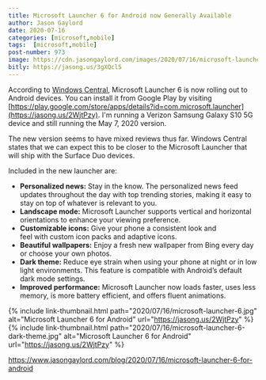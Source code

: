```yaml
---
title: Microsoft Launcher 6 for Android now Generally Available
author: Jason Gaylord
date: 2020-07-16
categories: [microsoft,mobile]
tags:  [microsoft,mobile]
post-number: 973
image: https://cdn.jasongaylord.com/images/2020/07/16/microsoft-launcher-6.jpg
bitly: https://jasong.us/3gXQclS
---
```


According to [Windows Central](https://jasong.us/2DCzcmT), Microsoft Launcher 6 is now rolling out to Android devices. You can install it from Google Play by visiting [https://play.google.com/store/apps/details?id=com.microsoft.launcher](https://jasong.us/2WjtPzy). I'm running a Verizon Samsung Galaxy S10 5G device and still running the May 7, 2020 version. 

The new version seems to have mixed reviews thus far. Windows Central states that we can expect this to be closer to the Microsoft Launcher that will ship with the Surface Duo devices. 

Included in the new launcher are:
- **Personalized news:** Stay in the know. The personalized news feed updates throughout the day with top trending stories, making it easy to stay on top of whatever is relevant to you.
- **Landscape mode:** Microsoft Launcher supports vertical and horizontal orientations to enhance your viewing preference.
- **Customizable icons:** Give your phone a consistent look and feel with custom icon packs and adaptive icons.
- **Beautiful wallpapers:** Enjoy a fresh new wallpaper from Bing every day or choose your own photos.
- **Dark theme:** Reduce eye strain when using your phone at night or in low light environments. This feature is compatible with Android’s default dark mode settings.
- **Improved performance:** Microsoft Launcher now loads faster, uses less memory, is more battery efficient, and offers fluent animations.

{% include link-thumbnail.html path="2020/07/16/microsoft-launcher-6.jpg" alt="Microsoft Launcher 6 for Android" url="https://jasong.us/2WjtPzy" %}{% include link-thumbnail.html path="2020/07/16/microsoft-launcher-6-dark-theme.jpg" alt="Microsoft Launcher 6 for Android" url="https://jasong.us/2WjtPzy" %}

https://www.jasongaylord.com/blog/2020/07/16/microsoft-launcher-6-for-android